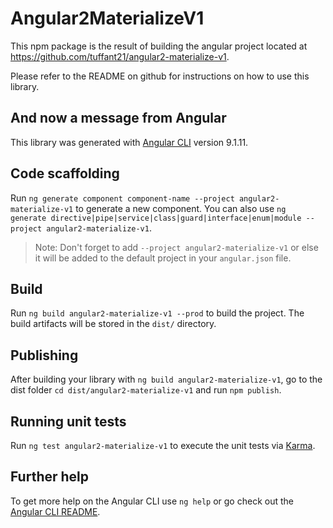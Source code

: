 # Angular2MaterializeV1

This npm package is the result of building the angular project located at https://github.com/tuffant21/angular2-materialize-v1.

Please refer to the README on github for instructions on how to use this library.

## And now a message from Angular

This library was generated with [Angular CLI](https://github.com/angular/angular-cli) version 9.1.11.

## Code scaffolding

Run `ng generate component component-name --project angular2-materialize-v1` to generate a new component. You can also use `ng generate directive|pipe|service|class|guard|interface|enum|module --project angular2-materialize-v1`.
> Note: Don't forget to add `--project angular2-materialize-v1` or else it will be added to the default project in your `angular.json` file. 

## Build

Run `ng build angular2-materialize-v1 --prod` to build the project. The build artifacts will be stored in the `dist/` directory.

## Publishing

After building your library with `ng build angular2-materialize-v1`, go to the dist folder `cd dist/angular2-materialize-v1` and run `npm publish`.

## Running unit tests

Run `ng test angular2-materialize-v1` to execute the unit tests via [Karma](https://karma-runner.github.io).

## Further help

To get more help on the Angular CLI use `ng help` or go check out the [Angular CLI README](https://github.com/angular/angular-cli/blob/master/README.md).
